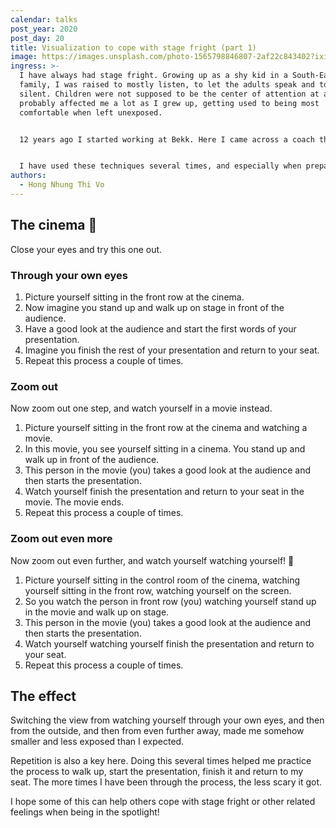 ```yaml
---
calendar: talks
post_year: 2020
post_day: 20
title: Visualization to cope with stage fright (part 1)
image: https://images.unsplash.com/photo-1565798846807-2af22c843402?ixid=MXwxMjA3fDB8MHxwaG90by1wYWdlfHx8fGVufDB8fHw%3D&ixlib=rb-1.2.1&auto=format&fit=crop&w=916&q=80
ingress: >-
  I have always had stage fright. Growing up as a shy kid in a South-East Asian
  family, I was raised to mostly listen, to let the adults speak and to remain
  silent. Children were not supposed to be the center of attention at all. This
  probably affected me a lot as I grew up, getting used to being most
  comfortable when left unexposed.


  12 years ago I started working at Bekk. Here I came across a coach that shared a few visualization techniques with me to help me cope with my anxiety when being on stage, being in the spotlight.


  I have used these techniques several times, and especially when preparing for important presentations, for example competency days for the whole company or big conferences like JavaZone. Today I want to share the first technique with you! I call it **The cinema**.
authors:
  - Hong Nhung Thi Vo
---
```

## The cinema 🎥

Close your eyes and try this one out.

### Through your own eyes

1. Picture yourself sitting in the front row at the cinema.
2. Now imagine you stand up and walk up on stage in front of the audience. 
3. Have a good look at the audience and start the first words of your presentation.
4. Imagine you finish the rest of your presentation and return to your seat.
5. Repeat this process a couple of times.

### Zoom out

Now zoom out one step, and watch yourself in a movie instead.

1. Picture yourself sitting in the front row at the cinema and watching a movie. 
2. In this movie, you see yourself sitting in a cinema. You stand up and walk up in front of the audience.
3. This person in the movie (you) takes a good look at the audience and then starts the presentation.
4. Watch yourself finish the presentation and return to your seat in the movie. The movie ends.
5. Repeat this process a couple of times.

### Zoom out even more

Now zoom out even further, and watch yourself watching yourself! 🤯

1. Picture yourself sitting in the control room of the cinema, watching yourself sitting in the front row, watching yourself on the screen.
2. So you watch the person in front row (you) watching yourself stand up in the movie and walk up on stage.
3. This person in the movie (you) takes a good look at the audience and then starts the presentation.
4. Watch yourself watching yourself finish the presentation and return to your seat.
5. Repeat this process a couple of times.

## The effect

Switching the view from watching yourself through your own eyes, and then from the outside, and then from even further away, made me somehow smaller and less exposed than I expected.

Repetition is also a key here. Doing this several times helped me practice the process to walk up, start the presentation, finish it and return to my seat. The more times I have been through the process, the less scary it got.

I hope some of this can help others cope with stage fright or other related feelings when being in the spotlight!
